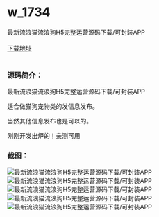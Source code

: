 # w_1734
最新流浪猫流浪狗H5完整运营源码下载/可封装APP
<br/></br>
[下载地址](https://www.uuid2.com/1734.html "下载地址")
<br/></br>
<h3>源码简介：</h3>
<p>最新流浪猫流浪狗H5完整运营源码下载/可封装APP<p>
<p>适合做猫狗宠物类的发信息发布。<p>
<p>当然其他信息发布也是可以的。<p>
<p>刚刚开发出炉的！亲测可用<p>
<h3>截图：</h3>
<img src="https://www.uuid2.com/wp-content/uploads/img/202110/e40b400706.png" alt="最新流浪猫流浪狗H5完整运营源码下载/可封装APP"><img src="https://www.uuid2.com/wp-content/uploads/img/202110/ef18cca526.png" alt="最新流浪猫流浪狗H5完整运营源码下载/可封装APP"><img src="https://www.uuid2.com/wp-content/uploads/img/202110/ef18cca853.png" alt="最新流浪猫流浪狗H5完整运营源码下载/可封装APP"><img src="https://www.uuid2.com/wp-content/uploads/img/202110/f1efddb551.png" alt="最新流浪猫流浪狗H5完整运营源码下载/可封装APP"><img src="https://www.uuid2.com/wp-content/uploads/img/202110/17ea4b6916.png" alt="最新流浪猫流浪狗H5完整运营源码下载/可封装APP">
